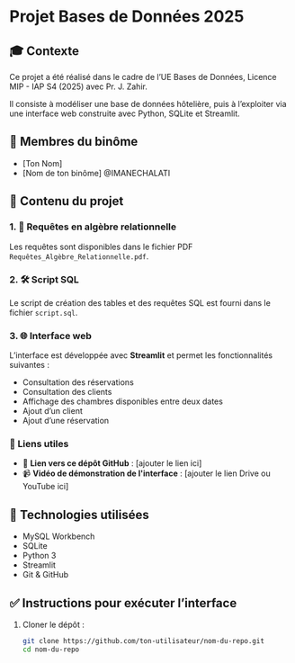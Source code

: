 # Projet Bases de Données 2025

## 🎓 Contexte
Ce projet a été réalisé dans le cadre de l’UE Bases de Données, Licence MIP - IAP S4 (2025) avec Pr. J. Zahir.

Il consiste à modéliser une base de données hôtelière, puis à l’exploiter via une interface web construite avec Python, SQLite et Streamlit.

## 👥 Membres du binôme
- [Ton Nom]
- [Nom de ton binôme] @IMANECHALATI

## 📁 Contenu du projet

### 1. 📄 Requêtes en algèbre relationnelle
Les requêtes sont disponibles dans le fichier PDF `Requêtes_Algèbre_Relationnelle.pdf`.

### 2. 🛠️ Script SQL
Le script de création des tables et des requêtes SQL est fourni dans le fichier `script.sql`.

### 3. 🌐 Interface web
L’interface est développée avec **Streamlit** et permet les fonctionnalités suivantes :
- Consultation des réservations
- Consultation des clients
- Affichage des chambres disponibles entre deux dates
- Ajout d’un client
- Ajout d’une réservation

### 🔗 Liens utiles
- 📂 **Lien vers ce dépôt GitHub** : [ajouter le lien ici]
- 📹 **Vidéo de démonstration de l'interface** : [ajouter le lien Drive ou YouTube ici]

## 🧰 Technologies utilisées
- MySQL Workbench
- SQLite
- Python 3
- Streamlit
- Git & GitHub

## ✅ Instructions pour exécuter l’interface
1. Cloner le dépôt :
   ```bash
   git clone https://github.com/ton-utilisateur/nom-du-repo.git
   cd nom-du-repo
